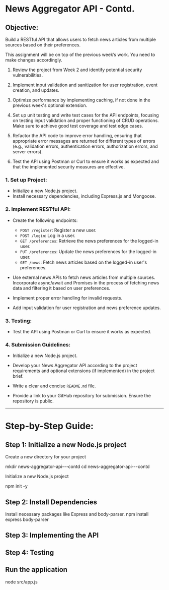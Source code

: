 # News Aggregator API - Contd.

## **Objective:**

Build a RESTful API that allows users to fetch news articles from multiple sources based on their preferences.

This assignment will be on top of the previous week’s work. You need to make changes accordingly.

1. Review the project from Week 2 and identify potential security vulnerabilities.

2. Implement input validation and sanitization for user registration, event creation, and updates.

3. Optimize performance by implementing caching, if not done in the previous week's optional extension.

4. Set up unit testing and write test cases for the API endpoints, focusing on testing input validation and proper functioning of CRUD operations. Make sure to achieve good test coverage and test edge cases.

5. Refactor the API code to improve error handling, ensuring that appropriate error messages are returned for different types of errors (e.g., validation errors, authentication errors, authorization errors, and server errors).

6. Test the API using Postman or Curl to ensure it works as expected and that the implemented security measures are effective.

### 1. **Set up Project:**

   - Initialize a new Node.js project.
   - Install necessary dependencies, including Express.js and Mongoose.

### 2. **Implement RESTful API:**

   - Create the following endpoints:

     - `POST /register`: Register a new user.
     - `POST /login`: Log in a user.
     - `GET /preferences`: Retrieve the news preferences for the logged-in user.
     - `PUT /preferences`: Update the news preferences for the logged-in user.
     - `GET /news`: Fetch news articles based on the logged-in user's preferences.

   - Use external news APIs to fetch news articles from multiple sources. Incorporate async/await and Promises in the process of fetching news data and filtering it based on user preferences.

   - Implement proper error handling for invalid requests.

   - Add input validation for user registration and news preference updates.

### 3. **Testing:**

   - Test the API using Postman or Curl to ensure it works as expected.

### 4. **Submission Guidelines:**

   - Initialize a new Node.js project.

   - Develop your News Aggregator API according to the project requirements and optional extensions (if implemented) in the project brief.

   - Write a clear and concise `README.md` file.

   - Provide a link to your GitHub repository for submission. Ensure the repository is public.

---

# Step-by-Step Guide:

## Step 1: Initialize a new Node.js project

 Create a new directory for your project

mkdir news-aggregator-api---contd
cd news-aggregator-api---contd

Initialize a new Node.js project

npm init -y

## Step 2: Install Dependencies
Install necessary packages like Express and body-parser.
npm install express body-parser

## Step 3: Implementing the API

## Step 4: Testing

## Run the application
node src/app.js
